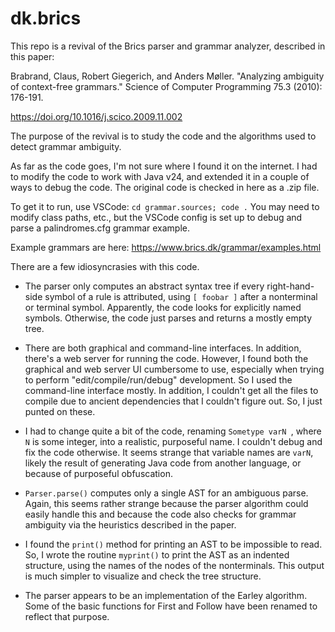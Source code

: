 # dk.brics

This repo is a revival of the Brics parser and grammar analyzer, described in this paper:

Brabrand, Claus, Robert Giegerich, and Anders Møller. "Analyzing ambiguity of context-free grammars." Science of Computer Programming 75.3 (2010): 176-191.

https://doi.org/10.1016/j.scico.2009.11.002

The purpose of the revival is to study the code and the algorithms used to detect grammar ambiguity.

As far as the code goes, I'm not sure where I found it on the internet.
I had to modify the code to work with Java v24, and extended it in a couple of ways to debug
the code. The original code is checked in here as a .zip file.

To get it to run, use VSCode: `cd grammar.sources; code .` You may need to modify class paths, etc.,
but the VSCode config is set up to debug and parse a palindromes.cfg grammar example.

Example grammars are here: https://www.brics.dk/grammar/examples.html

There are a few idiosyncrasies with this code.

* The parser only computes an abstract syntax tree if every
right-hand-side symbol of a rule is attributed, using `[ foobar ]` after a nonterminal or terminal symbol. Apparently,
the code looks for explicitly named symbols. Otherwise, the code just parses and returns a mostly empty tree.

* There are both graphical and command-line interfaces. In addition, there's a web server for running the code.
However, I found both the graphical and web server UI cumbersome to use, especially when trying to perform "edit/compile/run/debug"
development. So I used the command-line interface mostly. In addition, I couldn't get
all the files to compile due to ancient dependencies that I couldn't figure out.
So, I just punted on these.

* I had to change quite a bit of the code, renaming `Sometype varN `, where `N` is some integer, into a realistic,
purposeful name. I couldn't debug and fix the code otherwise. It
seems strange that variable names are `varN`, likely the result of generating Java code
from another language, or because of purposeful obfuscation.

* `Parser.parse()` computes only a single AST for an ambiguous parse.
Again, this seems rather strange because the parser algorithm
could easily handle this
and because the code also checks for grammar ambiguity
via the heuristics described in the paper.

* I found the `print()` method for printing an AST to be impossible to read. So, I wrote the routine
`myprint()` to print the AST as an indented structure, using the names of the nodes of the nonterminals.
This output is much simpler to visualize and check the tree structure.

* The parser appears to be an implementation of the Earley algorithm. Some of the basic functions
for First and Follow have been renamed to reflect that purpose.

